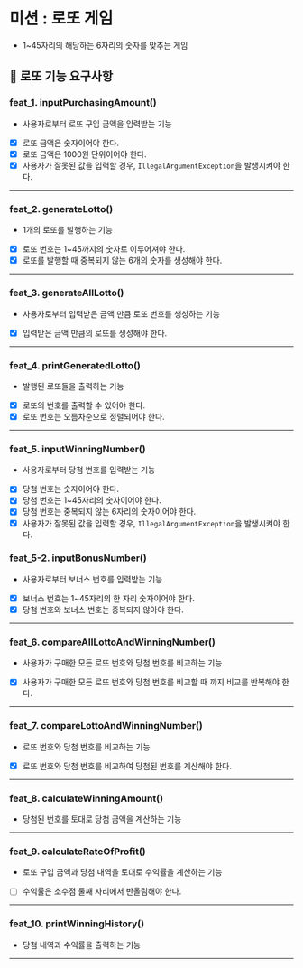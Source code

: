 
# 미션 : 로또 게임

- 1~45자리의 해당하는 6자리의 숫자를 맞추는 게임

## 🚀 로또 기능 요구사항

### feat_1. inputPurchasingAmount()

- 사용자로부터 로또 구입 금액을 입력받는 기능

- [x] 로또 금액은 숫자이어야 한다.
- [x] 로또 금액은 1000원 단위이어야 한다.
- [x] 사용자가 잘못된 값을 입력할 경우, `IllegalArgumentException`을 발생시켜야 한다.

---

### feat_2. generateLotto()

- 1개의 로또를 발행하는 기능

- [x] 로또 번호는 1~45까지의 숫자로 이루어져야 한다.
- [x] 로또를 발행할 때 중복되지 않는 6개의 숫자를 생성해야 한다.

---

### feat_3. generateAllLotto()

- 사용자로부터 입력받은 금액 만큼 로또 번호를 생성하는 기능

- [x] 입력받은 금액 만큼의 로또를 생성해야 한다.

---

### feat_4. printGeneratedLotto()

- 발행된 로또들을 출력하는 기능

- [x] 로또의 번호를 출력할 수 있어야 한다.
- [x] 로또 번호는 오름차순으로 정렬되어야 한다.

---

### feat_5. inputWinningNumber()

- 사용자로부터 당첨 번호를 입력받는 기능

- [x] 당첨 번호는 숫자이어야 한다.
- [x] 당첨 번호는 1~45자리의 숫자이어야 한다.
- [x] 당첨 번호는 중복되지 않는 6자리의 숫자이어야 한다.
- [x] 사용자가 잘못된 값을 입력할 경우, `IllegalArgumentException`을 발생시켜야 한다.

### feat_5-2. inputBonusNumber()

- 사용자로부터 보너스 번호를 입력받는 기능

- [x] 보너스 번호는 1~45자리의 한 자리 숫자이어야 한다.
- [x] 당첨 번호와 보너스 번호는 중복되지 않아야 한다.

---

### feat_6. compareAllLottoAndWinningNumber()

- 사용자가 구매한 모든 로또 번호와 당첨 번호를 비교하는 기능

- [x] 사용자가 구매한 모든 로또 번호와 당첨 번호를 비교할 때 까지 비교를 반복해야 한다.

---

### feat_7. compareLottoAndWinningNumber()

- 로또 번호와 당첨 번호를 비교하는 기능

- [x] 로또 번호와 당첨 번호를 비교하여 당첨된 번호를 계산해야 한다.

---

### feat_8. calculateWinningAmount()

- 당첨된 번호를 토대로 당첨 금액을 계산하는 기능

---

### feat_9. calculateRateOfProfit()

- 로또 구입 금액과 당첨 내역을 토대로 수익률을 계산하는 기능

- [ ] 수익률은 소수점 둘째 자리에서 반올림해야 한다.

---

### feat_10. printWinningHistory()

- 당첨 내역과 수익률을 출력하는 기능

---
